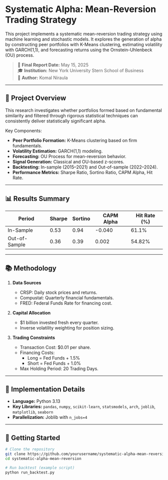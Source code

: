 # Systematic Alpha: Mean-Reversion Trading Strategy

This project implements a systematic mean-reversion trading strategy using machine learning and stochastic models. It explores the generation of alpha by constructing peer portfolios with K-Means clustering, estimating volatility with GARCH(1,1), and forecasting returns using the Ornstein-Uhlenbeck (OU) process.  

> 📅 **Final Report Date:** May 15, 2025  
> 🎓 **Institution:** New York University Stern School of Business  
> 👤 **Author:** Komal Niraula

---

## 📖 Project Overview

This research investigates whether portfolios formed based on fundamental similarity and filtered through rigorous statistical techniques can consistently deliver statistically significant alpha.

Key Components:
- **Peer Portfolio Formation:** K-Means clustering based on firm fundamentals.
- **Volatility Estimation:** GARCH(1,1) modeling.
- **Forecasting:** OU Process for mean-reversion behavior.
- **Signal Generation:** Classical and OU-based z-scores.
- **Backtesting:** In-sample (2015–2021) and Out-of-sample (2022–2024).
- **Performance Metrics:** Sharpe Ratio, Sortino Ratio, CAPM Alpha, Hit Rate.

---

## 📊 Results Summary

| Period        | Sharpe | Sortino | CAPM Alpha | Hit Rate (%) |
|----------------|--------|---------|------------|--------------|
| In-Sample      | 0.53   | 0.94    | -0.040     | 61.1%        |
| Out-of-Sample  | 0.36   | 0.39    | 0.002      | 54.82%       |

---

## 📚 Methodology

1. **Data Sources**  
   - CRSP: Daily stock prices and returns.  
   - Compustat: Quarterly financial fundamentals.  
   - FRED: Federal Funds Rate for financing cost.

2. **Capital Allocation**  
   - $1 billion invested fresh every quarter.
   - Inverse volatility weighting for position sizing.

3. **Trading Constraints**  
   - Transaction Cost: $0.01 per share.
   - Financing Costs:  
     - Long = Fed Funds + 1.5%  
     - Short = Fed Funds + 1.0%  
   - Max Holding Period: 20 Trading Days.

---

## 🧩 Implementation Details

- **Language:** Python 3.13  
- **Key Libraries:** `pandas`, `numpy`, `scikit-learn`, `statsmodels`, `arch`, `joblib`, `matplotlib`, `seaborn`
- **Parallelization:** Joblib with `n_jobs=4`

---

## 🚀 Getting Started

```bash
# Clone the repository
git clone https://github.com/yourusername/systematic-alpha-mean-reversion.git
cd systematic-alpha-mean-reversion

# Run backtest (example script)
python run_backtest.py
